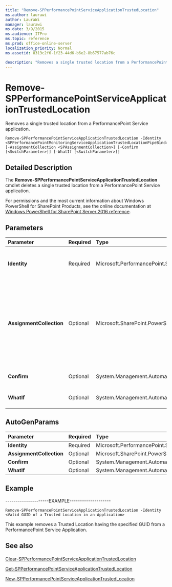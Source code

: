 ```yaml
---
title: "Remove-SPPerformancePointServiceApplicationTrustedLocation"
ms.author: laurawi
author: LauraWi
manager: laurawi
ms.date: 3/9/2015
ms.audience: ITPro
ms.topic: reference
ms.prod: office-online-server
localization_priority: Normal
ms.assetid: 8313c2f6-1f23-44d6-b6e2-8b67577ab76c

description: "Removes a single trusted location from a PerformancePoint Service application."
---
```


# Remove-SPPerformancePointServiceApplicationTrustedLocation

Removes a single trusted location from a PerformancePoint Service application.
  
```
Remove-SPPerformancePointServiceApplicationTrustedLocation -Identity <SPPerformancePointMonitoringServiceApplicationTrustedLocationPipeBind> [-AssignmentCollection <SPAssignmentCollection>] [-Confirm [<SwitchParameter>]] [-WhatIf [<SwitchParameter>]]
```

## Detailed Description

The **Remove-SPPerformancePointServiceApplicationTrustedLocation** cmdlet deletes a single trusted location from a PerformancePoint Service application. 
  
For permissions and the most current information about Windows PowerShell for SharePoint Products, see the online documentation at [Windows PowerShell for SharePoint Server 2016 reference](https://go.microsoft.com/fwlink/p/?LinkId=671715).
  
## Parameters

|**Parameter**|**Required**|**Type**|**Description**|
|:-----|:-----|:-----|:-----|
|**Identity** <br/> |Required  <br/> |Microsoft.PerformancePoint.Scorecards.SPPerformancePointMonitoringServiceApplicationTrustedLocationPipeBind  <br/> |Specifies the trusted location to delete.  <br/> The type must be a valid GUID, in the form 12345678-90ab-cdef-1234-567890bcdefgh; or an instance of a valid **SPPerformancePointMonitoringServiceApplicationTrustedLocation** object.  <br/> |
|**AssignmentCollection** <br/> |Optional  <br/> |Microsoft.SharePoint.PowerShell.SPAssignmentCollection  <br/> |Manages objects for the purpose of proper disposal. Use of objects, such as **SPWeb** or **SPSite**, can use large amounts of memory and use of these objects in Windows PowerShell scripts requires proper memory management. Using the **SPAssignment** object, you can assign objects to a variable and dispose of the objects after they are needed to free up memory. When **SPWeb**, **SPSite**, or **SPSiteAdministration** objects are used, the objects are automatically disposed of if an assignment collection or the **Global** parameter is not used.  <br/> > [!NOTE]> When the **Global** parameter is used, all objects are contained in the global store. If objects are not immediately used, or disposed of by using the **Stop-SPAssignment** command, an out-of-memory scenario can occur.           |
|**Confirm** <br/> |Optional  <br/> |System.Management.Automation.SwitchParameter  <br/> |Prompts you for confirmation before executing the command. For more information, type the following command: **get-help about_commonparameters** <br/> |
|**WhatIf** <br/> |Optional  <br/> |System.Management.Automation.SwitchParameter  <br/> |Displays a message that describes the effect of the command instead of executing the command. For more information, type the following command: **get-help about_commonparameters** <br/> |
   
## AutoGenParams

|**Parameter**|**Required**|**Type**|**Description**|
|:-----|:-----|:-----|:-----|
|**Identity** <br/> |Required  <br/> |Microsoft.PerformancePoint.Scorecards.SPPerformancePointMonitoringServiceApplicationTrustedLocationPipeBind  <br/> ||
|**AssignmentCollection** <br/> |Optional  <br/> |Microsoft.SharePoint.PowerShell.SPAssignmentCollection  <br/> ||
|**Confirm** <br/> |Optional  <br/> |System.Management.Automation.SwitchParameter  <br/> ||
|**WhatIf** <br/> |Optional  <br/> |System.Management.Automation.SwitchParameter  <br/> ||
   
## Example

---------------------EXAMPLE--------------------
  
```
Remove-SPPerformancePointServiceApplicationTrustedLocation -Identity <Valid GUID of a Trusted Location in an Application>
```

This example removes a Trusted Location having the specified GUID from a PerformancePoint Service Application.
  
## See also

#### 

[Clear-SPPerformancePointServiceApplicationTrustedLocation](clear-spperformancepointserviceapplicationtrustedlocation.md)
  
[Get-SPPerformancePointServiceApplicationTrustedLocation](get-spperformancepointserviceapplicationtrustedlocation.md)
  
[New-SPPerformancePointServiceApplicationTrustedLocation](new-spperformancepointserviceapplicationtrustedlocation.md)

